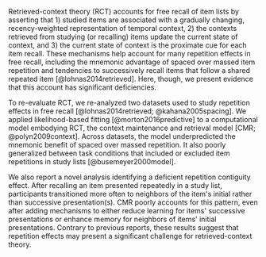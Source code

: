 Retrieved-context theory (RCT) accounts for free recall of item lists by asserting that 1) studied items are associated with a gradually changing, recency-weighted representation of temporal context, 2) the contexts retrieved from studying (or recalling) items update the current state of context, and 3) the current state of context is the proximate cue for each item recall. 
These mechanisms help account for many repetition effects in free recall, including the mnemonic advantage of spaced over massed item repetition and tendencies to successively recall items that follow a shared repeated item [@lohnas2014retrieved]. 
Here, though, we present evidence that this account has significant deficiencies. 

To re-evaluate RCT, we re-analyzed two datasets used to study repetition effects in free recall [@lohnas2014retrieved; @kahana2005spacing]. 
We applied likelihood-based fitting [@morton2016predictive] to a computational model embodying RCT, the context maintenance and retrieval model [CMR; @polyn2009context]. 
Across datasets, the model underpredicted the mnemonic benefit of spaced over massed repetition. 
It also poorly generalized between task conditions that included or excluded item repetitions in study lists [@busemeyer2000model]. 

We also report a novel analysis identifying a deficient repetition contiguity effect. 
After recalling an item presented repeatedly in a study list, participants transitioned more often to neighbors of the item's initial rather than successive presentation(s). 
CMR poorly accounts for this pattern, even after adding mechanisms to either reduce learning for items' successive presentations or enhance memory for neighbors of items' initial presentations. 
Contrary to previous reports, these results suggest that repetition effects may present a significant challenge for retrieved-context theory.